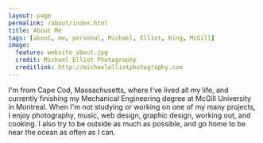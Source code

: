 ```yaml
---
layout: page
permalink: /about/index.html
title: About Me
tags: [about, me, personal, Michael, Elliot, King, McGill]
image:
  feature: website_about.jpg
  credit: Michael Elliot Photography
  creditlink: http://michaelelliotphotography.com
---
```


I'm from Cape Cod, Massachusetts, where I've lived all my life, and currently finishing my Mechanical Engineering degree at McGill University in Montreal.  When I'm not studying or working on one of my many projects, I enjoy photography, music, web design, graphic design, working out, and cooking. I also try to be outside as much as possible, and go home to be near the ocean as often as I can. 
